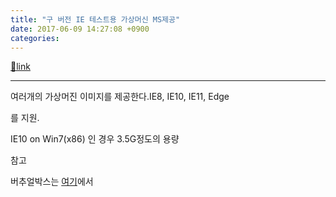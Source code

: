 ```yaml
---
title: "구 버전 IE 테스트용 가상머신 MS제공"
date: 2017-06-09 14:27:08 +0900
categories: 
---
```

[🔗link](http://www.mins01.com/mh/tech/read/1093)
***


여러개의 가상머진 이미지를 제공한다.IE8, IE10, IE11, Edge

를 지원.

IE10 on Win7(x86) 인 경우 3.5G정도의 용량

  


참고

버추얼박스는 [여기](https://www.virtualbox.org/wiki/Downloads "여기")에서




